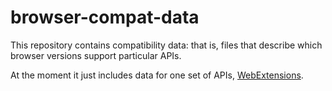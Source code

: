 # browser-compat-data

This repository contains compatibility data: that is, files that describe which browser versions support particular APIs.

At the moment it just includes data for one set of APIs, [WebExtensions](https://developer.mozilla.org/Add-ons/WebExtensions).
